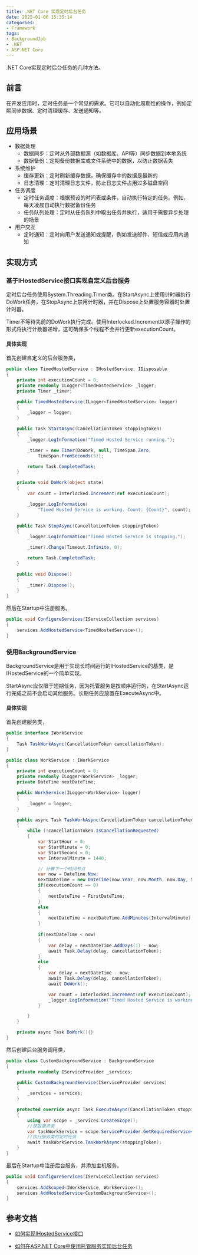 ```yaml
---
title: .NET Core 实现定时后台任务
date: 2025-01-06 15:35:14
categories:
- Framework
tags:
- BackgroundJob
- .NET
- ASP.NET Core
---
```


.NET Core实现定时后台任务的几种方法。

<!--more-->

## 前言

在开发应用时，定时任务是一个常见的需求。它可以自动化周期性的操作，例如定期同步数据、定时清理缓存、发送通知等。

## 应用场景

- 数据处理
    - 数据同步：定时从外部数据源（如数据库、API等）同步数据到本地系统
    - 数据备份：定期备份数据库或文件系统中的数据，以防止数据丢失
- 系统维护
    - 缓存更新：定时刷新缓存数据，确保缓存中的数据是最新的
    - 日志清理：定时清理日志文件，防止日志文件占用过多磁盘空间
- 任务调度
    - 定时任务调度：根据预设的时间表或条件，自动执行特定的任务。例如，每天凌晨自动执行数据备份任务
    - 任务队列处理：定时从任务队列中取出任务并执行，适用于需要异步处理的场景
- 用户交互
    - 定时通知：定时向用户发送通知或提醒，例如发送邮件、短信或应用内通知

## 实现方式

### 基于IHostedService接口实现自定义后台服务

定时后台任务使用System.Threading.Timer类。在StartAsync上使用计时器执行DoWork任务，在StopAsync上禁用计时器，并在Dispose上处置服务容器时处置计时器。

Timer不等待先前的DoWork执行完成。使用Interlocked.Increment以原子操作的形式将执行计数器递增，这可确保多个线程不会并行更新executionCount。

#### 具体实现

首先创建自定义的后台服务类，

```c#
public class TimedHostedService : IHostedService, IDisposable
{
    private int executionCount = 0;
    private readonly ILogger<TimedHostedService> _logger;
    private Timer _timer;

    public TimedHostedService(ILogger<TimedHostedService> logger)
    {
        _logger = logger;
    }

    public Task StartAsync(CancellationToken stoppingToken)
    {
        _logger.LogInformation("Timed Hosted Service running.");

        _timer = new Timer(DoWork, null, TimeSpan.Zero,
            TimeSpan.FromSeconds(5));

        return Task.CompletedTask;
    }

    private void DoWork(object state)
    {
        var count = Interlocked.Increment(ref executionCount);

        _logger.LogInformation(
            "Timed Hosted Service is working. Count: {Count}", count);
    }

    public Task StopAsync(CancellationToken stoppingToken)
    {
        _logger.LogInformation("Timed Hosted Service is stopping.");

        _timer?.Change(Timeout.Infinite, 0);

        return Task.CompletedTask;
    }

    public void Dispose()
    {
        _timer?.Dispose();
    }
}
```

然后在Startup中注册服务。

```c#
public void ConfigureServices(IServiceCollection services)
{
    services.AddHostedService<TimedHostedService>();
}
```

### 使用BackgroundService

BackgroundService是用于实现长时间运行的IHostedService的基类，是IHostedService的一个简单实现。

StartAsync应仅限于短期任务，因为托管服务是按顺序运行的，在StartAsync运行完成之前不会启动其他服务。长期任务应放置在ExecuteAsync中。

#### 具体实现

首先创建服务类，

```c#
public interface IWorkService
{
    Task TaskWorkAsync(CancellationToken cancellationToken);
}
```

```c#
public class WorkService : IWorkService
{
    private int executionCount = 0;
    private readonly ILogger<WorkService> _logger;
    private DateTime nextDateTime;

    public WorkService(ILogger<WorkService> logger)
    {
        _logger = logger;
    }

    public async Task TaskWorkAsync(CancellationToken cancellationToken)
    {
        while (!cancellationToken.IsCancellationRequested)
        {
            var StartHour = 0;
            var StartMinute = 0;
            var StartSecond = 0;
            var IntervalMinute = 1440;

            // 计算下一个时间节点
            var now = DateTime.Now;
            nextDateTime = new DateTime(now.Year, now.Month, now.Day, StartHour, StartMinute, StartSecond).AddMinutes(IntervalMinute);
            if(executionCount == 0)
            {
                nextDateTime = FirstDateTime;
            }
            else
            {
                nextDateTime = nextDateTime.AddMinutes(IntervalMinute);
            }
            
            if(nextDateTime < now)
            {
                var delay = nextDateTime.AddDays(1) - now;
                await Task.Delay(delay, cancellationToken);
            }
            else
            {
                var delay = nextDateTime - now;
                await Task.Delay(delay, cancellationToken);
                await DoWork();

                var count = Interlocked.Increment(ref executionCount);
                _logger.LogInformation("Timed Hosted Service is working. Count: {Count}", count);
            }

        }
    }

    private async Task DoWork(){}
}
```

然后创建后台服务调用类，

```c#
public class CustomBackgroundService : BackgroundService
{
    private readonly IServiceProvider _services;

    public CustomBackgroundService(IServiceProvider services)
    {
        _services = services;
    }

    protected override async Task ExecuteAsync(CancellationToken stoppingToken)
    {
        using var scope = _services.CreateScope();
        //获取服务类
        var taskWorkService = scope.ServiceProvider.GetRequiredService<IWorkService>();
        //执行服务类的定时任务
        await taskWorkService.TaskWorkAsync(stoppingToken);
    }
}
```

最后在Startup中注册后台服务，并添加主机服务。

```c#
public void ConfigureServices(IServiceCollection services)
{
    services.AddScoped<IWorkService, WorkService>();
    services.AddHostedService<CustomBackgroundService>();
}
```

## 参考文档

- [如何实现IHostedService接口](https://learn.microsoft.com/zh-cn/dotnet/core/extensions/timer-service)

- [如何在ASP.NET Core中使用托管服务实现后台任务](https://learn.microsoft.com/zh-cn/aspnet/core/fundamentals/host/hosted-services?view=aspnetcore-3.1&tabs=visual-studio)